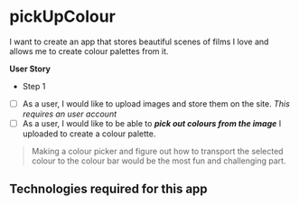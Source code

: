 # pickUpColour  
I want to create an app that stores beautiful scenes of films I love and allows me to create colour palettes from it.   

**User Story**
- Step 1 
 - [ ] As a user, I would like to upload images and store them on the site. *This requires an user account*
 - [ ] As a user, I would like to be able to ***pick out colours from the image*** I uploaded to create a colour palette.   

> Making a colour picker and figure out how to transport the selected colour to the colour bar would be the most fun and challenging part.

 ## Technologies required for this app
